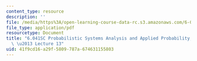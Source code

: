 ```yaml
---
content_type: resource
description: ''
file: /media/https%3A/open-learning-course-data-rc.s3.amazonaws.com/6-041sc-probabilistic-systems-analysis-and-applied-probability-fall-2013/41f9cd16a29f5809787a674631155803_MIT6_041SCF13_lec13_300k.pdf
file_type: application/pdf
resourcetype: Document
title: "6.041SC Probabilistic Systems Analysis and Applied Probability, Fall 2013Transcript\
  \ \u2013 Lecture 13"
uid: 41f9cd16-a29f-5809-787a-674631155803
---
```

